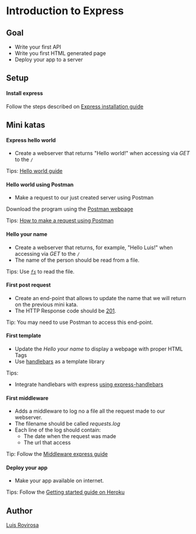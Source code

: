 # Introduction to Express

## Goal
- Write your first API
- Write you first HTML generated page
- Deploy your app to a server

## Setup

#### Install express
Follow the steps described on [Express installation guide](https://expressjs.com/es/starter/installing.html)

## Mini katas

#### Express hello world
- Create a webserver that returns "Hello world!" when accessing via _GET_ to the `/`

Tips: [Hello world guide](https://expressjs.com/es/starter/hello-world.html)

#### Hello world using Postman
- Make a request to our just created server using Postman

Download the program using the [Postman webpage](https://learning.getpostman.com/docs/postman/launching_postman/installation_and_updates/)

Tips: [How to make a request using Postman](https://learning.getpostman.com/docs/postman/launching_postman/sending_the_first_request/) 

#### Hello your name
- Create a webserver that returns, for example, "Hello Luis!" when accessing via _GET_ to the `/`
- The name of the person should be read from a file.

Tips: Use [_`fs`_](https://nodejs.org/api/fs.html) to read the file.

#### First post request
- Create an end-point that allows to update the name that we will return on the previous mini kata.
- The HTTP Response code should be [201](https://en.wikipedia.org/wiki/List_of_HTTP_status_codes#2xx_Success).

Tip: You may need to use Postman to access this end-point.

#### First template
- Update the _Hello your name_ to display a webpage with proper HTML Tags
- Use [handlebars](https://handlebarsjs.com/) as a template library 

Tips:
- Integrate handlebars with express [using express-handlebars](https://github.com/ericf/express-handlebars#installation)

#### First middleware
- Adds a middleware to log no a file all the request made to our webserver.
- The filename should be called _requests.log_
- Each line of the log should contain:
    - The date when the request was made
    - The url that access

Tip: Follow the [Middleware express guide](https://expressjs.com/es/guide/writing-middleware.html)
 
#### Deploy your app
- Make your app available on internet.

Tips: Follow the [Getting started guide on Heroku](https://devcenter.heroku.com/articles/getting-started-with-nodejs)


## Author
[Luis Rovirosa](https://twitter.com/luisrovirosa)
